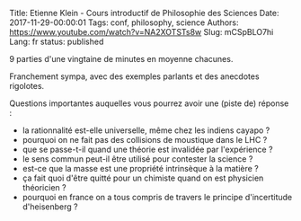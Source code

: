 Title: Etienne Klein - Cours introductif de Philosophie des Sciences
Date: 2017-11-29-00:00:01
Tags: conf, philosophy, science
Authors: https://www.youtube.com/watch?v=NA2XOTSTs8w
Slug: mCSpBLO7hi
Lang: fr
status: published

9 parties d'une vingtaine de minutes en moyenne chacunes.

Franchement sympa, avec des exemples parlants et des anecdotes rigolotes.

Questions importantes auquelles vous pourrez avoir une (piste de) réponse :

- la rationnalité est-elle universelle, même chez les indiens cayapo ?
- pourquoi on ne fait pas des collisions de moustique dans le LHC ?
- que se passe-t-il quand une théorie est invalidée par l'expérience ?
- le sens commun peut-il être utilisé pour contester la science ?
- est-ce que la masse est une propriété intrinsèque à la matière ?
- ça fait quoi d'être quitté pour un chimiste quand on est physicien théoricien ?
- pourquoi en france on a tous compris de travers le principe d'incertitude d'heisenberg ?
